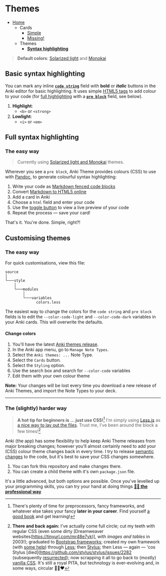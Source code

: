 # Themes

- [Home](../../../README.md)
    - Cards
      + [Simple](../simple/index.md)
      + [Missing!](../missing/index.md)
    - Themes
      + **[Syntax highlighting](../highlight/index.md)**


> **Default colors**: [Solarized light](https://ethanschoonover.com/solarized/) and [Monokai](https://www.monokai.pro)



## Basic syntax highlighting

You can mark any inline **[`code string`](../simple/index.md#-syntax-inline-code)** field with **bold** or _**italic**_ buttons in the Anki editor for basic highlighting. It uses simple [HTML5 tags](https://developer.mozilla.org/en/docs/Web/HTML/Element) to add colour to your code (for [full highlighting](#full-syntax-highlighting) with a **[`pre block`](../simple/index.md#-sample-code-block-or-image)** field, see below).

1. **Highlight**:
    + `<b>` or `<strong>`
2. **Lowlight**:
    + `<i>` or `<em>`



## Full syntax highlighting

### The easy way

> Currently using [Solarized light and Monokai](../../source/style/modules/variables/colors.less) themes.

Wherever you see a `pre block`, Anki Theme provides colours (CSS) to use with [Pandoc](https://pandoc.org/demo/example18f.html), to generate colourful syntax highlighting: 

1. Write your code as [Markdown fenced code blocks](https://help.github.com/articles/github-flavored-markdown/#fenced-code-blocks)
2. Convert [Markdown to HTML5 online](https://tinyurl.com/mr43ydea)
3. Add a card in Anki
4. Choose a `html` field and enter your code
5. Use the [toggle button](https://github.com/badlydrawnrob/anki/issues/62) to view a live preview of your code
6. Repeat the process — save your card!

That's it. You're done. Simple, right?!


## Customising themes

### The easy way

For quick customisations, view this file:

```text
source
│
└───style
    │
    └───modules
        │
        └───variables
              colors.less
```

The easiest way to change the colors for the `code string` and `pre block` fields is to edit the `--color-code-light` and `--color-code-dark` variables in your Anki cards. This will overwrite the defaults.

#### Change colors

1. You'll have the latest [Anki themes release](https://github.com/badlydrawnrob/anki/releases).
2. In the Anki app menu, go to `Manage Note Types`.
3. Select the `Anki themes: ...` Note Type.
4. Select the `Cards` button.
5. Select the `Styling` option.
6. Use the search box and search for `--color-code` variables
7. Edit them with your own colour theme

**Note:** Your changes will be lost every time you download a new release of Anki Themes, and import the Note Types to your deck.

-----

### The (slightly) harder way

> **A hot tip for beginners is ... just use CSS!**[^1]
> I'm simply using [Less.js](https://lesscss.org) as [a nice way to lay out the files](https://github.com/badlydrawnrob/print-first-css/issues/42). Trust me, I've been around the block a few times![^2]

Anki (the app) has some flexibility to help keep Anki Theme releases from major breaking changes; however you'll almost certainly need to add your (CSS) colour theme changes back in every time. I try to release [semantic changes](https://semver.org) to the code, but it's best to save your CSS changes somewhere.

1. You can fork this repository and make changes there.
2. You can create a child theme with it's own `package.json` file.

It's a little advanced, but both options are possible. Once you've levelled up your programming skills, you can try your hand at doing things **[🧑‍🎓 the professional way](../advanced/index.md)**



[^1]: There's plenty of time for preprocessors, fancy frameworks, and whatever else takes your fancy **later in your career**. Find yourself [a good book](https://www.goodreads.com/en/book/show/10361330) and get learning!

[^2]: **There and back again:** I've actually come full circle; cut my teeth with regular CSS (even some dirty [Dreamweaver websites(https://tinyurl.com/mr48e7yk)], with _images and tables_ in 2003!); graduated to [Bootstrap frameworks](https://web.archive.org/web/20130308110613/http://twitter.github.com/bootstrap/); created my own framework (with [some help](https://cardinalcss.com)) through [Less](https://lesscss.org); then [Stylus](https://stylus-lang.com); then Less — again — 'cos Stylus [died](https://github.com/stylus/stylus/issues/2282 (subsequently [resurrected](https://stylus-lang.com/docs/compare.html)); now scrapping it all to go back to (mostly) [vanilla CSS](https://github.com/badlydrawnrob/print-first-css). It's still a royal PITA, but technology is ever-evolving and, in some ways, circular 💩🔄❤️
